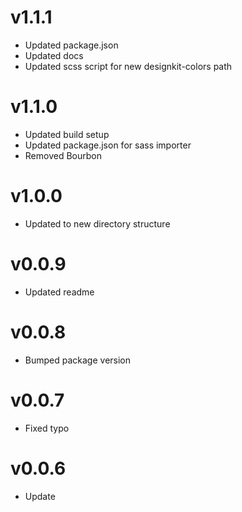 # v1.1.1

* Updated package.json
* Updated docs
* Updated scss script for new designkit-colors path

# v1.1.0

* Updated build setup
* Updated package.json for sass importer
* Removed Bourbon

# v1.0.0

* Updated to new directory structure

# v0.0.9

* Updated readme

# v0.0.8

* Bumped package version

# v0.0.7

* Fixed typo

# v0.0.6

* Update

